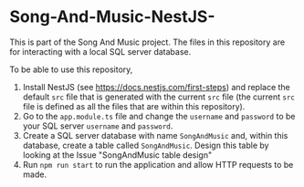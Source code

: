 # Song-And-Music-NestJS-

This is part of the Song And Music project. The files in this repository are for interacting with a local SQL server database. 

To be able to use this repository,
1. Install NestJS (see https://docs.nestjs.com/first-steps) and replace the default `src` file that is generated with the current `src` file (the current `src` file is defined as all the files that are within this repository). 
2. Go to the `app.module.ts` file and change the `username` and `password` to be your SQL server `username` and `password`.
3. Create a SQL server database with name `SongAndMusic` and, within this database, create a table called `SongAndMusic`. Design this table by looking at the Issue "SongAndMusic table design"
4. Run `npm run start` to run the application and allow HTTP requests to be made.
